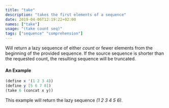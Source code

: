 ```yaml
---
title: "take"
description: "takes the first elements of a sequence"
date: 2019-04-06T12:19:22+02:00
names: ["take"]
usage: "(take count seq)"
tags: ["sequence" "comprehension"]
---
```


Will return a lazy sequence of either _count_ or fewer elements from the beginning of the provided sequence. If the source sequence is shorter than the requested count, the resulting sequence will be truncated.

#### An Example

```scheme
(define x '(1 2 3 4))
(define y [5 6 7 8])
(take 6 (concat x y))
```

This example will return the lazy sequence _(1 2 3 4 5 6)_.
